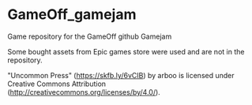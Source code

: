 # GameOff_gamejam
 Game repository for the GameOff github Gamejam

Some bought assets from Epic games store were used and are not in the repository.

"Uncommon Press" (https://skfb.ly/6vCIB) by arboo is licensed under Creative Commons Attribution (http://creativecommons.org/licenses/by/4.0/).
